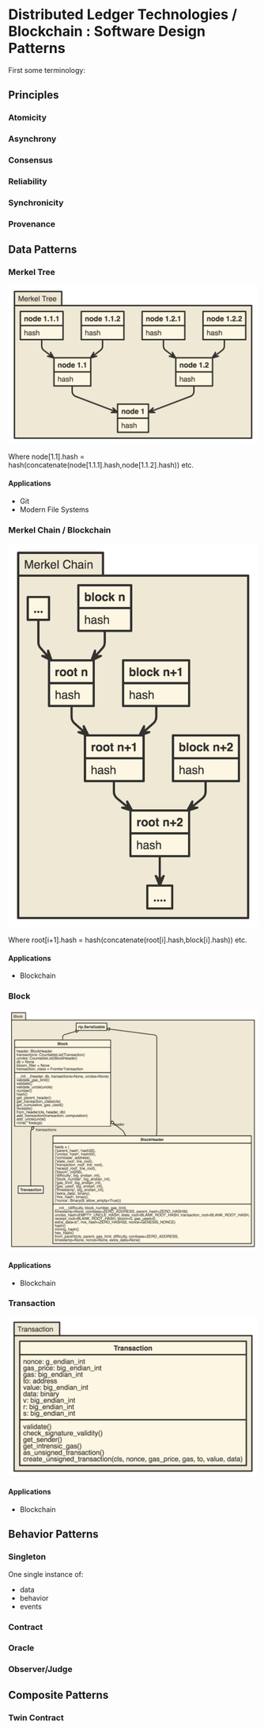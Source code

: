 
# Distributed Ledger Technologies / Blockchain : Software Design Patterns

First some terminology:

## Principles

### Atomicity

### Asynchrony

### Consensus

### Reliability

### Synchronicity

### Provenance


## Data Patterns

### Merkel Tree

![Merkel Tree](/images/merkel_tree.png "Merkel Tree")

Where node[1.1].hash = hash(concatenate(node[1.1.1].hash,node[1.1.2].hash))
etc.

#### Applications
+ Git
+ Modern File Systems

### Merkel Chain / Blockchain

![Merkel Chain](/images/merkel_chain.png "Merkel Chain")

Where root[i+1].hash = hash(concatenate(root[i].hash,block[i].hash))
etc.

#### Applications
+ Blockchain

### Block

![Block](/images/block.png "Block")


#### Applications
+ Blockchain

### Transaction

![Transaction](/images/transaction.png "Transaction")

#### Applications
+ Blockchain

## Behavior Patterns

### Singleton

One single instance of:
+ data
+ behavior
+ events

### Contract

### Oracle

### Observer/Judge

## Composite Patterns

### Twin Contract


